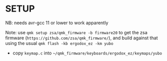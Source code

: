 # SETUP

NB: needs avr-gcc 11 or lower to work apparently

Note: use `qmk setup zsa/qmk_firmware -b firmware20` to get the zsa firmware
(`https://github.com/zsa/qmk_firmware/`), and build against that using the usual
`qmk flash -kb ergodox_ez -km yubo`
- copy `keymap.c` into `~/qmk_firmware/keyboards/ergodox_ez/keymaps/yubo`
